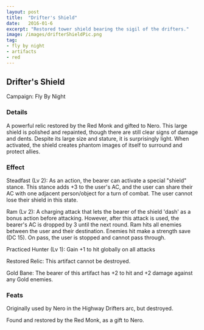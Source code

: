 ```yaml
---
layout: post
title:  "Drifter's Shield"
date:   2016-01-6
excerpt: "Restored tower shield bearing the sigil of the drifters."
image: /images/drifterShieldPic.png
tag:
- fly by night
- artifacts 
- red
---
```


## Drifter's Shield
Campaign: Fly By Night

### Details

A powerful relic restored by the Red Monk and gifted to Nero. This large shield is polished and repainted, though there are still clear signs of damage and dents. Despite its large size and stature, it is surprisingly light. When activated, the shield creates phantom images of itself to surround and protect allies.


### Effect

Steadfast (Lv 2):
As an action, the bearer can activate a special "shield" stance. This stance adds +3 to the user's AC, and the user can share their AC with one adjacent person/object for a turn of combat. The user cannot lose their shield in this state.

Ram (Lv 2):
A charging attack that lets the bearer of the shield 'dash' as a bonus action before attacking. However, after this attack is used, the bearer's AC is dropped by 3 until the next round. Ram hits all enemies between the user and their destination. Enemies hit make a strength save (DC 15). On pass, the user is stopped and cannot pass through.

Practiced Hunter (Lv 1): 
Gain +1 to hit globally on all attacks 

Restored Relic:
This artifact cannot be destroyed.

Gold Bane:
The bearer of this artifact has +2 to hit and +2 damage against any Gold enemies.

### Feats

Originally used by Nero in the Highway Drifters arc, but destroyed.

Found and restored by the Red Monk, as a gift to Nero.
